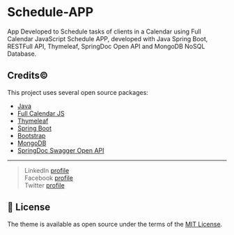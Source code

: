# Schedule-APP
 App Developed to Schedule tasks of clients in a Calendar using Full Calendar JavaScript
 Schedule APP, developed with Java Spring Boot, RESTFull API, Thymeleaf, SpringDoc Open API and MongoDB NoSQL Database.

## Credits©️

This project uses several open source packages:

- [Java](https://www.java.com/en/)
- [Full Calendar JS](https://github.com/fullcalendar/fullcalendar)
- [Thymeleaf](https://www.thymeleaf.org/)
- [Spring Boot](https://spring.io/projects/spring-boot)
- [Bootstrap](https://getbootstrap.com/)
- [MongoDB](https://www.mongodb.com/home)
- [SpringDoc Swagger Open API](https://springdoc.org)

---

> LinkedIn [profile](https://www.linkedin.com/in/luizbrusa)<br>
> Facebook [profile](https://www.facebook.com/luizbrusa)<br>
> Twitter [profile](https://www.twitter.com/luizbrusa)

## 📝 License

The theme is available as open source under the terms of the [MIT License](https://opensource.org/licenses/MIT).
